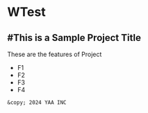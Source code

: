 # WTest
#This is a Sample Project Title
--
These are the features of Project
  -  F1
  -  F2
  -  F3
  -  F4

    &copy; 2024 YAA INC
